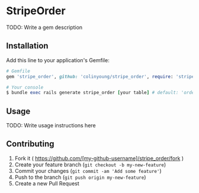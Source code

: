 # StripeOrder

TODO: Write a gem description

## Installation

Add this line to your application's Gemfile:

```ruby
# Gemfile
gem 'stripe_order', github: 'colinyoung/stripe_order', require: 'stripe/order'

# Your console
$ bundle exec rails generate stripe_order [your table] # default: 'orders'
```

## Usage

TODO: Write usage instructions here

## Contributing

1. Fork it ( https://github.com/[my-github-username]/stripe_order/fork )
2. Create your feature branch (`git checkout -b my-new-feature`)
3. Commit your changes (`git commit -am 'Add some feature'`)
4. Push to the branch (`git push origin my-new-feature`)
5. Create a new Pull Request
